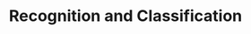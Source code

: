 ---
types: "word"

title: "Recognition and Classification"

categories: ['']

tags: ['Recognition', 'and', 'Classification']

arabic: 'التعرف والتصنيف'

arexps: []

enwords: ['Recognition and Classification']

enexps: []

arlexicons: 'ع'

enlexicons: 'R'

authors: ['Ruqayya Roshdy']

translators: ['']

citations: 'تطبيقات الذكاء الاصطناعي في خدمة اللغة العربية'

sources: 'مركز الملك عبدالله بن عبدالعزيز الدولي لخدمة اللغة العربية'

word: "true"

slug: ""
---